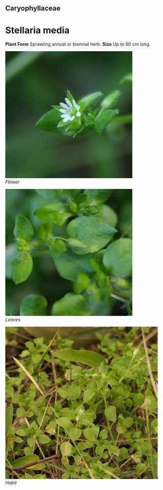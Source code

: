 ## Caryophyllaceae
# Stellaria media

**Plant Form** Sprawling annual or biennial herb. **Size** Up to 60 cm long.


![Flower](61734_P1020447.jpg)  
 *Flower* 

![Leaves](61737_P1020460.jpg)  
 *Leaves* 

![Habit](88728_P1222997.jpg)  
 *Habit* 

